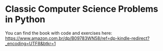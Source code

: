 # Classic Computer Science Problems in Python

You can find the book with code and exercises here: https://www.amazon.com.br/dp/B09783WN58/ref=dp-kindle-redirect?_encoding=UTF8&btkr=1